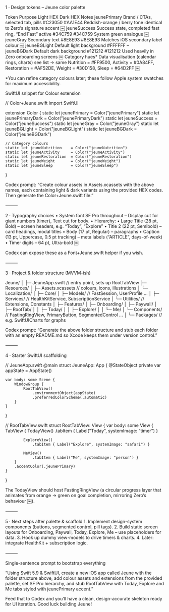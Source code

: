 

1 · Design tokens – Jeune color palette

Token	Purpose	Light HEX	Dark HEX	Notes
jeunePrimary	Brand / CTAs, selected tab, pills	#C23050	#AA1E44	Reddish-orange / berry tone identical to Zero’s signature accent  ￼
jeuneSuccess	Success state, completed fast ring, “End Fast” active	#34C759	#34C759	System green analogue  ￼
jeuneGray	Secondary text	#8E8E93	#8E8E93	Matches iOS secondary label colour  ￼
jeuneBGLight	Default light background	#FFFFFF	–	
jeuneBGDark	Default dark background	#121212	#121212	Used heavily in Zero onboarding screens  ￼
Category hues*	Data visualisation (calendar rings, charts)	see list →	same	Nutrition = #FF9500, Activity = #0A84FF, Restoration = #AF52DE, Weight = #30D158, Sleep = #64D2FF  ￼

*You can refine category colours later; these follow Apple system swatches for maximum accessibility.

SwiftUI snippet for Colour extension

// Color+Jeune.swift
import SwiftUI

extension Color {
    static let jeunePrimary      = Color("jeunePrimary")
    static let jeunePrimaryDark  = Color("jeunePrimaryDark")
    static let jeuneSuccess      = Color("jeuneSuccess")
    static let jeuneGray         = Color("jeuneGray")
    static let jeuneBGLight      = Color("jeuneBGLight")
    static let jeuneBGDark       = Color("jeuneBGDark")

    // Category colours
    static let jeuneNutrition    = Color("jeuneNutrition")
    static let jeuneActivity     = Color("jeuneActivity")
    static let jeuneRestoration  = Color("jeuneRestoration")
    static let jeuneWeight       = Color("jeuneWeight")
    static let jeuneSleep        = Color("jeuneSleep")
}

Codex prompt: “Create colour assets in Assets.xcassets with the above names, each containing light & dark variants using the provided HEX codes. Then generate the Color+Jeune.swift file.”

⸻

2 · Typography choices
	•	System font SF Pro throughout – Display cut for giant numbers (timer), Text cut for body.
	•	Hierarchy:
	•	Large Title (28 pt, Bold) – screen headers, e.g. “Today”, “Explore”
	•	Title 2 (22 pt, Semibold) – card headings, modal titles
	•	Body (17 pt, Regular) – paragraphs
	•	Caption (13 pt, Uppercase, 0.5 pt tracking) – meta labels (“ARTICLE”, days-of-week)
	•	Timer digits – 64 pt, Ultra-bold  ￼

Codex can expose these as a Font+Jeune.swift helper if you wish.

⸻

3 · Project & folder structure (MVVM-ish)

Jeune/
│
├─ JeuneApp.swift          // entry point, sets up RootTabView
├─ Resources/
│   ├─ Assets.xcassets      // colours, icons, illustrations
│   └─ Localization/
│
├─ Core/
│   ├─ Models/             // FastSession, UserProfile …
│   ├─ Services/           // HealthKitService, SubscriptionService
│   └─ Utilities/          // Extensions, Constants
│
├─ Features/
│   ├─ Onboarding/
│   ├─ Paywall/
│   ├─ RootTab/
│   │   ├─ Today/
│   │   ├─ Explore/
│   │   └─ Me/
│   └─ Components/         // FastingRingView, PrimaryButton, SegmentedControl …
│
└─ Packages/               // e.g. SwiftUICharts for graphs

Codex prompt: “Generate the above folder structure and stub each folder with an empty README.md so Xcode keeps them under version control.”

⸻

4 · Starter SwiftUI scaffolding

// JeuneApp.swift
@main
struct JeuneApp: App {
    @StateObject private var appState = AppState()

    var body: some Scene {
        WindowGroup {
            RootTabView()
                .environmentObject(appState)
                .preferredColorScheme(.automatic)
        }
    }
}

// RootTabView.swift
struct RootTabView: View {
    var body: some View {
        TabView {
            TodayView()
                .tabItem { Label("Today", systemImage: "timer") }

            ExploreView()
                .tabItem { Label("Explore", systemImage: "safari") }

            MeView()
                .tabItem { Label("Me", systemImage: "person") }
        }
        .accentColor(.jeunePrimary)
    }
}

The TodayView should host FastingRingView (a circular progress layer that animates from orange → green on goal completion, mirroring Zero’s behaviour  ￼).

⸻

5 · Next steps after palette & scaffold
	1.	Implement design-system components (buttons, segmented control, pill tags).
	2.	Build static screen layouts for Onboarding, Paywall, Today, Explore, Me – use placeholders for data.
	3.	Hook up dummy view-models to drive timers & charts.
	4.	Later: integrate HealthKit + subscription logic.

⸻

Single-sentence prompt to bootstrap everything

“Using Swift 5.9 & SwiftUI, create a new iOS app called Jeune with the folder structure above, add colour assets and extensions from the provided palette, set SF Pro hierarchy, and stub RootTabView with Today, Explore and Me tabs styled with jeunePrimary accent.”

Feed that to Codex and you’ll have a clean, design-accurate skeleton ready for UI iteration. Good luck building Jeune!